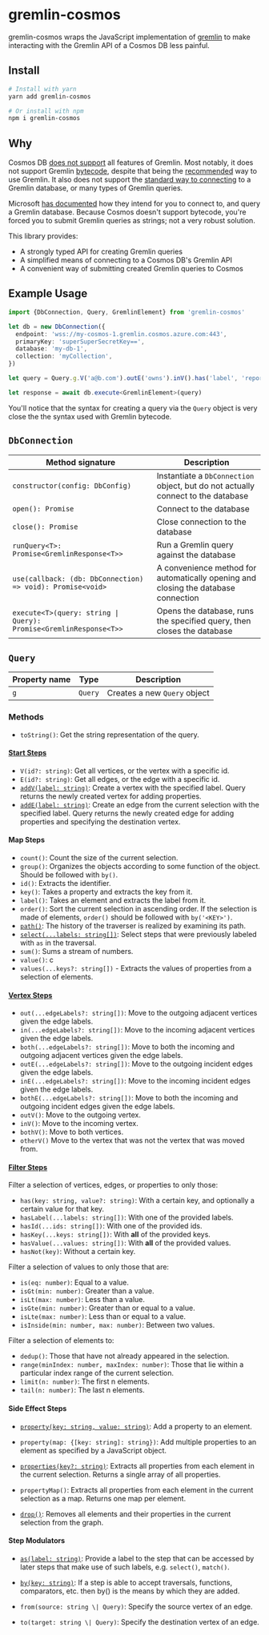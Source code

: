 # gremlin-cosmos

gremlin-cosmos wraps the JavaScript implementation of [gremlin](https://www.npmjs.com/package/gremlin) to make interacting with the Gremlin API of a Cosmos DB less painful.

## Install

```bash
# Install with yarn
yarn add gremlin-cosmos

# Or install with npm
npm i gremlin-cosmos
```

## Why

Cosmos DB [does not support](https://docs.microsoft.com/en-us/azure/cosmos-db/gremlin-compatibility#unsupported-features) all features of Gremlin. Most notably, it does not support Gremlin [bytecode](https://tinkerpop.apache.org/docs/current/tutorials/gremlin-language-variants), despite that being the [recommended](http://tinkerpop.apache.org/docs/current/reference/#_submitting_scripts_4) way to use Gremlin. It also does not support the [standard way to connecting](http://tinkerpop.apache.org/docs/current/reference/#_connecting_4) to a Gremlin database, or many types of Gremlin queries.

Microsoft [has documented](https://docs.microsoft.com/en-us/samples/azure-samples/azure-cosmos-db-graph-nodejs-getting-started/developing-nodejs-gremlin) how they intend for you to connect to, and query a Gremlin database. Because Cosmos doesn't support bytecode, you're forced you to submit Gremlin queries as strings; not a very robust solution.

This library provides:

- A strongly typed API for creating Gremlin queries
- A simplified means of connecting to a Cosmos DB's Gremlin API
- A convenient way of submitting created Gremlin queries to Cosmos

## Example Usage

```ts
import {DbConnection, Query, GremlinElement} from 'gremlin-cosmos'

let db = new DbConnection({
  endpoint: 'wss://my-cosmos-1.gremlin.cosmos.azure.com:443',
  primaryKey: 'superSuperSecretKey==',
  database: 'my-db-1',
  collection: 'myCollection',
})

let query = Query.g.V('a@b.com').outE('owns').inV().has('label', 'report')

let response = await db.execute<GremlinElement>(query)
```

You'll notice that the syntax for creating a query via the `Query` object is very close the the syntax used with Gremlin bytecode.

## `DbConnection`

| Method signature                                                  | Description                                                                        |
| ----------------------------------------------------------------- | ---------------------------------------------------------------------------------- |
| `constructor(config: DbConfig)`                                   | Instantiate a `DbConnection` object, but do not actually connect to the database   |
| `open(): Promise`                                                 | Connect to the database                                                            |
| `close(): Promise`                                                | Close connection to the database                                                   |
| `runQuery<T>: Promise<GremlinResponse<T>>`                        | Run a Gremlin query against the database                                           |
| `use(callback: (db: DbConnection) => void): Promise<void>`        | A convenience method for automatically opening and closing the database connection |
| `execute<T>(query: string \| Query): Promise<GremlinResponse<T>>` | Opens the database, runs the specified query, then closes the database             |

## `Query`

| Property name | Type    | Description                  |
| ------------- | ------- | ---------------------------- |
| `g`           | `Query` | Creates a new `Query` object |

### Methods

- `toString()`: Get the string representation of the query.

#### [Start Steps](https://tinkerpop.apache.org/docs/current/reference/#start-steps)

- `V(id?: string)`: Get all vertices, or the vertex with a specific id.
- `E(id?: string)`: Get all edges, or the edge with a specific id.
- [`addV(label: string)`](https://tinkerpop.apache.org/docs/current/reference/#addvertex-step): Create a vertex with the specified label. Query returns the newly created vertex for adding properties.
- [`addE(label: string)`](https://tinkerpop.apache.org/docs/current/reference/#addedge-step): Create an edge from the current selection with the specified label. Query returns the newly created edge for adding properties and specifying the destination vertex.

#### Map Steps

- `count()`: Count the size of the current selection.
- `group()`: Organizes the objects according to some function of the object. Should be followed with `by()`.
- `id()`: Extracts the identifier.
- `key()`: Takes a property and extracts the key from it.
- `label()`: Takes an element and extracts the label from it.
- `order()`: Sort the current selection in ascending order. If the selection is made of elements, `order()` should be followed with `by('<KEY>')`.
- [`path()`](https://tinkerpop.apache.org/docs/current/reference/#path-step): The history of the traverser is realized by examining its path.
- [`select(...labels: string[])`](https://tinkerpop.apache.org/docs/current/reference/#select-step): Select steps that were previously labeled with `as` in the traversal.
- `sum()`: Sums a stream of numbers.
- `value()`: c
- `values(...keys?: string[])` - Extracts the values of properties from a selection of elements.

#### [Vertex Steps](https://tinkerpop.apache.org/docs/current/reference/#vertex-steps)

- `out(...edgeLabels?: string[])`: Move to the outgoing adjacent vertices given the edge labels.
- `in(...edgeLabels?: string[])`: Move to the incoming adjacent vertices given the edge labels.
- `both(...edgeLabels?: string[])`: Move to both the incoming and outgoing adjacent vertices given the edge labels.
- `outE(...edgeLabels?: string[])`: Move to the outgoing incident edges given the edge labels.
- `inE(...edgeLabels?: string[])`: Move to the incoming incident edges given the edge labels.
- `bothE(...edgeLabels?: string[])`: Move to both the incoming and outgoing incident edges given the edge labels.
- `outV()`: Move to the outgoing vertex.
- `inV()`: Move to the incoming vertex.
- `bothV()`: Move to both vertices.
- `otherV()` Move to the vertex that was not the vertex that was moved from.

#### [Filter Steps](https://tinkerpop.apache.org/docs/current/reference/#has-step)

Filter a selection of vertices, edges, or properties to only those:

- `has(key: string, value?: string)`: With a certain key, and optionally a certain value for that key.
- `hasLabel(...labels: string[])`: With one of the provided labels.
- `hasId(...ids: string[])`: With one of the provided ids.
- `hasKey(...keys: string[])`: With **all** of the provided keys.
- `hasValue(...values: string[])`: With **all** of the provided values.
- `hasNot(key)`: Without a certain key.

Filter a selection of values to only those that are:

- `is(eq: number)`: Equal to a value.
- `isGt(min: number)`: Greater than a value.
- `isLt(max: number)`: Less than a value.
- `isGte(min: number)`: Greater than or equal to a value.
- `isLte(max: number)`: Less than or equal to a value.
- `isInside(min: number, max: number)`: Between two values.

Filter a selection of elements to:

- `dedup()`: Those that have not already appeared in the selection.
- `range(minIndex: number, maxIndex: number)`: Those that lie within a particular index range of the current selection.
- `limit(n: number)`: The first n elements.
- `tail(n: number)`: The last n elements.

#### Side Effect Steps

- [`property(key: string, value: string)`](https://tinkerpop.apache.org/docs/current/reference/#addproperty-step): Add a property to an element.
- `property(map: {[key: string]: string})`: Add multiple properties to an element as specified by a JavaScript object.

- [`properties(key?: string)`](https://tinkerpop.apache.org/docs/current/reference/#properties-step): Extracts all properties from each element in the current selection. Returns a single array of all properties.
- `propertyMap()`: Extracts all properties from each element in the current selection as a map. Returns one map per element.

- [`drop()`](https://tinkerpop.apache.org/docs/current/reference/#drop-step): Removes all elements and their properties in the current selection from the graph.

#### Step Modulators

- [`as(label: string)`](https://tinkerpop.apache.org/docs/current/reference/#as-step): Provide a label to the step that can be accessed by later steps that make use of such labels, e.g. `select()`, `match()`.

- [`by(key: string)`](https://tinkerpop.apache.org/docs/current/reference/#by-step): If a step is able to accept traversals, functions, comparators, etc. then by() is the means by which they are added.

- `from(source: string \| Query)`: Specify the source vertex of an edge.
- `to(target: string \| Query)`: Specify the destination vertex of an edge.
